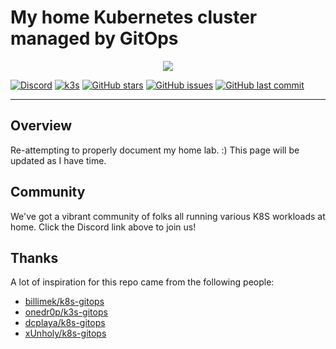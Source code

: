 # My home Kubernetes cluster managed by GitOps

<div align="center"><img src="https://i.imgur.com/p1RzXjQ.png"></div>

[![Discord](https://img.shields.io/badge/discord-chat-7289DA.svg?maxAge=60&style=flat-square)](https://discord.gg/DNCynrJ)    [![k3s](https://img.shields.io/badge/k3s-v1.18.6-orange?style=flat-square)](https://k3s.io/)    [![GitHub stars](https://img.shields.io/github/stars/carpenike/k8s-gitops?color=green&style=flat-square)](https://github.com/carpenike/k8s-gitops/stargazers)    [![GitHub issues](https://img.shields.io/github/issues/carpenike/k8s-gitops?style=flat-square)](https://github.com/carpenike/k8s-gitops/issues)    [![GitHub last commit](https://img.shields.io/github/last-commit/carpenike/k8s-gitops?color=purple&style=flat-square)](https://github.com/carpenike/k8s-gitops/commits/master)

---

## Overview

Re-attempting to properly document my home lab. :) This page will be updated as I have time.

## Community

We've got a vibrant community of folks all running various K8S workloads at home. Click the Discord link above to join us!

## Thanks

A lot of inspiration for this repo came from the following people:
- [billimek/k8s-gitops](https://github.com/billimek/k8s-gitops)
- [onedr0p/k3s-gitops](https://github.com/onedr0p/k3s-gitops)
- [dcplaya/k8s-gitops](https://github.com/dcplaya/k8s-gitops)
- [xUnholy/k8s-gitops](https://github.com/raspbernetes/k8s-gitops/)
